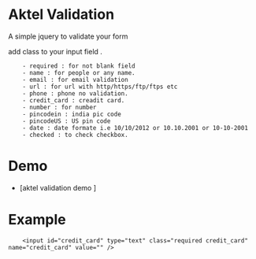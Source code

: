 Aktel Validation
================

A simple jquery to validate your form  

   add class to your input field . 
        
        - required : for not blank field
        - name : for people or any name.
        - email : for email validation
        - url : for url with http/https/ftp/ftps etc
        - phone : phone no validation.
        - credit_card : creadit card.
        - number : for number
        - pincodein : india pic code
        - pincodeUS : US pin code 
        - date : date formate i.e 10/10/2012 or 10.10.2001 or 10-10-2001
        - checked : to check checkbox.
        
        

Demo
=====

* [aktel validation demo ] 



Example
========


        <input id="credit_card" type="text" class="required credit_card" name="credit_card" value="" />

